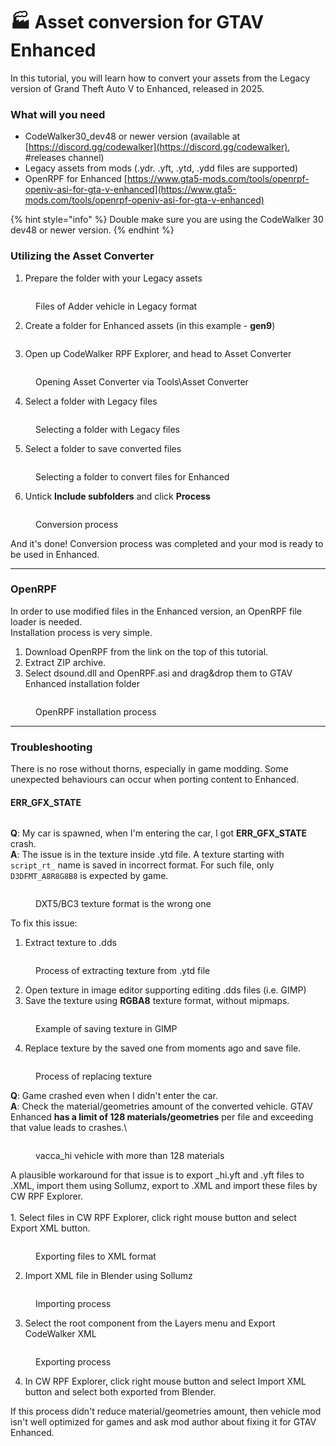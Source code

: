 # 🏭 Asset conversion for GTAV Enhanced

In this tutorial, you will learn how to convert your assets from the Legacy version of Grand Theft Auto V to Enhanced, released in 2025.

### What will you need

* CodeWalker30\_dev48 or newer version (available at [https://discord.gg/codewalker](https://discord.gg/codewalker), #releases channel)
* Legacy assets from mods (.ydr. .yft, .ytd, .ydd files are supported)
* OpenRPF for Enhanced [https://www.gta5-mods.com/tools/openrpf-openiv-asi-for-gta-v-enhanced](https://www.gta5-mods.com/tools/openrpf-openiv-asi-for-gta-v-enhanced)

{% hint style="info" %}
Double make sure you are using the CodeWalker 30 dev48 or newer version.
{% endhint %}

### Utilizing the Asset Converter

1. Prepare the folder with your Legacy assets&#x20;

<figure><img src="../.gitbook/assets/2-ng-files.png" alt=""><figcaption><p>Files of Adder vehicle in Legacy format</p></figcaption></figure>

2. Create a folder for Enhanced assets (in this example - **gen9**)

<figure><img src="../.gitbook/assets/3-gen9-folder.png" alt=""><figcaption></figcaption></figure>

3. Open up CodeWalker RPF Explorer, and head to Asset Converter

<figure><img src="../.gitbook/assets/1-runassetconverter-new.gif" alt=""><figcaption><p>Opening Asset Converter via Tools\Asset Converter</p></figcaption></figure>

4. Select a folder with Legacy files

<figure><img src="../.gitbook/assets/4-legacy-folder-select.gif" alt=""><figcaption><p>Selecting a folder with Legacy files</p></figcaption></figure>

5. Select a folder to save converted files

<figure><img src="../.gitbook/assets/5-gen9-folder-select.gif" alt=""><figcaption><p>Selecting a folder to convert files for Enhanced</p></figcaption></figure>

6. Untick **Include subfolders** and click **Process**

<figure><img src="../.gitbook/assets/6-conversion-process.gif" alt=""><figcaption><p>Conversion process</p></figcaption></figure>

And it's done! Conversion process was completed and your mod is ready to be used in Enhanced.



***



### OpenRPF

In order to use modified files in the Enhanced version, an OpenRPF file loader is needed. \
Installation process is very simple.

1. Download OpenRPF from the link on the top of this tutorial.
2. Extract ZIP archive.
3. Select dsound.dll and OpenRPF.asi and drag\&drop them to GTAV Enhanced installation folder

<figure><img src="../.gitbook/assets/openrpf-installation.gif" alt=""><figcaption><p>OpenRPF installation process</p></figcaption></figure>



***



### Troubleshooting

There is no rose without thorns, especially in game modding. Some unexpected behaviours can occur when porting content to Enhanced.



#### ERR\_GFX\_STATE

<figure><img src="../.gitbook/assets/err_gfx_state.png" alt=""><figcaption></figcaption></figure>

**Q**: My car is spawned, when I'm entering the car, I got **ERR\_GFX\_STATE** crash.\
**A**: The issue is in the texture inside .ytd file. A texture starting with `script_rt_` name is saved in incorrect format. For such file, only `D3DFMT_A8R8G8B8` is expected by game.

<figure><img src="../.gitbook/assets/script_rt_incorrect_format.png" alt=""><figcaption><p>DXT5/BC3 texture format is the wrong one</p></figcaption></figure>

To fix this issue:

1. Extract texture to .dds

<figure><img src="../.gitbook/assets/extract-texture.gif" alt=""><figcaption><p>Process of extracting texture from .ytd file</p></figcaption></figure>

2. Open texture in image editor supporting editing .dds files (i.e. GIMP)
3. Save the texture using **RGBA8** texture format, without mipmaps.

<figure><img src="../.gitbook/assets/rgba8-texture.png" alt=""><figcaption><p>Example of saving texture in GIMP</p></figcaption></figure>

4. Replace texture by the saved one from moments ago and save file.

<figure><img src="../.gitbook/assets/replace-texture.gif" alt=""><figcaption><p>Process of replacing texture</p></figcaption></figure>



**Q**: Game crashed even when I didn't enter the car.\
**A**: Check the material/geometries amount of the converted vehicle. GTAV Enhanced **has a limit of 128 materials/geometries** per file and exceeding that value leads to crashes.\


<figure><img src="../.gitbook/assets/many-geometries.png" alt=""><figcaption><p>vacca_hi vehicle with more than 128 materials</p></figcaption></figure>

A plausible workaround for that issue is to export \_hi.yft and .yft files to .XML, import them using Sollumz, export to .XML and import these files by CW RPF Explorer.\
\
1\. Select files in CW RPF Explorer, click right mouse button and select Export XML button.

<figure><img src="../.gitbook/assets/export-xml.gif" alt=""><figcaption><p>Exporting files to XML format</p></figcaption></figure>

2. Import XML file in Blender using Sollumz

<figure><img src="../.gitbook/assets/import-blender.gif" alt=""><figcaption><p>Importing process</p></figcaption></figure>

3. Select the root component from the Layers menu and Export CodeWalker XML

<figure><img src="../.gitbook/assets/export-blender.gif" alt=""><figcaption><p>Exporting process</p></figcaption></figure>

4. In CW RPF Explorer, click right mouse button and select Import XML button and select both exported from Blender.

If this process didn't reduce material/geometries amount, then vehicle mod isn't well optimized for games and ask mod author about fixing it for GTAV Enhanced.
